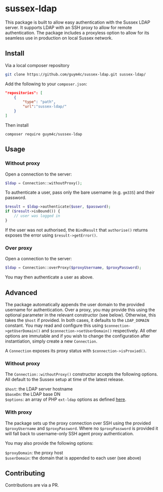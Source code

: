 # sussex-ldap

This package is built to allow easy authentication with the Sussex LDAP server. It supports LDAP with an SSH proxy to allow for remote authentication. The package includes a proxyless option to allow for its seamless use in production on local Sussex network.

## Install
Via a local composer repository
```bash
git clone https://github.com/guym4c/sussex-ldap.git sussex-ldap/
```

Add the following to your ```composer.json```:
```json
"repositories": [
    {
        "type": "path",
        "url":"sussex-ldap/"
    }
]
```

Then install
```
composer require guym4c/sussex-ldap
```

## Usage

### Without proxy

Open a connection to the server:

```php
$ldap = Connection::withoutProxy();
```

To authenticate a user, pass only the bare username (e.g. ```gm335```) and their password.

```php
$result = $ldap->authenticate($user, $password);
if ($result->isBound()) {
    // user was logged in
}
```

If the user was not authorised, the ```BindResult``` that ```authorise()``` returns exposes the error using ```$result->getError()```.

### Over proxy

Open a connection to the server:

```php
$ldap = Connection::overProxy($proxyUsername, $proxyPassword);
```

You may then authenticate a user as above.

## Advanced

The package automatically appends the user domain to the provided username for authentication. Over a proxy, you may provide this using the optional parameter in the relevant constructor (see below). Otherwise, this takes the ```$host``` if provided. In both cases, it defaults to the ```LDAP_DOMAIN``` constant. You may read and configure this using ```$connection->getUserDomain()``` and ```$connection->setUserDomain()``` respectively. All other options are immutable and if you wish to change the configuration after instantiation, simply create a new ```Connection```.

A ```Connection``` exposes its proxy status with ```$connection->isProxied()```.

### Without proxy

The ```Connection::withoutProxy()``` constructor accepts the following options. All default to the Sussex setup at time of the latest release.

```$host```: the LDAP server hostname  
```$baseDn```: the LDAP base DN  
```$options```: an array of PHP ```ext-ldap``` options as defined [here](https://www.php.net/manual/en/ldap.constants.php).

### With proxy

The package sets up the proxy connection over SSH using the provided ```$proxyUsername``` and ```$proxyPassword```. Where no ```$proxyPassword``` is provided it will fall back to username-only SSH agent proxy authentication.

You may also provide the following options:

```$proxyDomain```: the proxy host  
```$userDomain```: the domain that is appended to each user (see above)

## Contributing
Contributions are via a PR.

